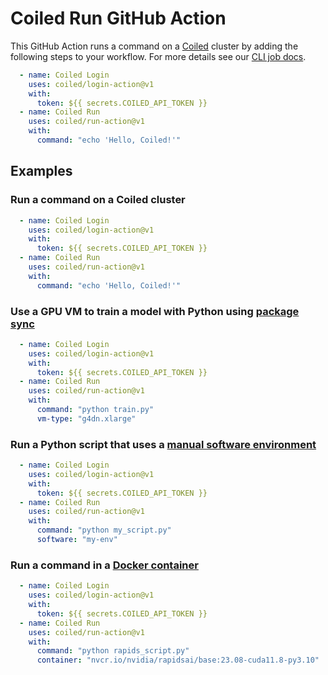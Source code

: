 # Coiled Run GitHub Action

This GitHub Action runs a command on a [Coiled](https://coiled.io) cluster by adding the following steps to your workflow. For more details see our [CLI job docs](https://docs.coiled.io/user_guide/cli-jobs.html).

```yaml
  - name: Coiled Login
    uses: coiled/login-action@v1
    with:
      token: ${{ secrets.COILED_API_TOKEN }}
  - name: Coiled Run
    uses: coiled/run-action@v1
    with:
      command: "echo 'Hello, Coiled!'"
```

## Examples

### Run a command on a Coiled cluster

```yaml
  - name: Coiled Login
    uses: coiled/login-action@v1
    with:
      token: ${{ secrets.COILED_API_TOKEN }}
  - name: Coiled Run
    uses: coiled/run-action@v1
    with:
      command: "echo 'Hello, Coiled!'"
```

### Use a GPU VM to train a model with Python using [package sync](https://docs.coiled.io/user_guide/software/sync.html)

```yaml
  - name: Coiled Login
    uses: coiled/login-action@v1
    with:
      token: ${{ secrets.COILED_API_TOKEN }}
  - name: Coiled Run
    uses: coiled/run-action@v1
    with:
      command: "python train.py"
      vm-type: "g4dn.xlarge"
```

### Run a Python script that uses a [manual software environment](https://docs.coiled.io/user_guide/software/manual.html)

```yaml
  - name: Coiled Login
    uses: coiled/login-action@v1
    with:
      token: ${{ secrets.COILED_API_TOKEN }}
  - name: Coiled Run
    uses: coiled/run-action@v1
    with:
      command: "python my_script.py"
      software: "my-env"
```

### Run a command in a [Docker container](https://docs.coiled.io/user_guide/software/docker.html)

```yaml
  - name: Coiled Login
    uses: coiled/login-action@v1
    with:
      token: ${{ secrets.COILED_API_TOKEN }}
  - name: Coiled Run
    uses: coiled/run-action@v1
    with:
      command: "python rapids_script.py"
      container: "nvcr.io/nvidia/rapidsai/base:23.08-cuda11.8-py3.10"
```
